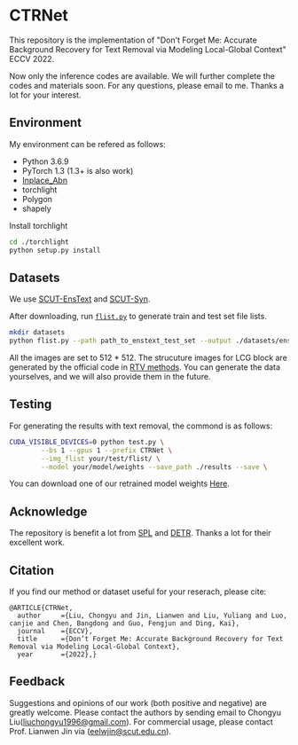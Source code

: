 # CTRNet

This repository is the implementation of "Don't Forget Me: Accurate Background Recovery for Text Removal via Modeling Local-Global Context" ECCV 2022.

Now only the inference codes are available. We will further complete the codes and materials soon. For any questions, please email to me. Thanks a lot for your interest. 

## Environment
My environment can be refered as follows:
- Python 3.6.9
- PyTorch 1.3 (1.3+ is also work)
- [Inplace_Abn](https://github.com/mapillary/inplace_abn)
- torchlight 
- Polygon
- shapely

Install torchlight
```bash
cd ./torchlight
python setup.py install
```

## Datasets
We use [SCUT-EnsText](https://github.com/HCIILAB/SCUT-EnsText) and [SCUT-Syn](https://github.com/HCIILAB/Scene-Text-Removal).  

After downloading, run [`flist.py`](flist.py) to generate train and test set file lists. 

```bash
mkdir datasets
python flist.py --path path_to_enstext_test_set --output ./datasets/enstext_test.flist
```
All the images are set to 512 * 512. The strucuture images for LCG block are generated by the official code in [RTV methods](http://www.cse.cuhk.edu.hk/~leojia/projects/texturesep/). You can generate the data yourselves, and we will also provide them in the future.

<!-- ## Training 
Create an new directory and place the pretrain weights for [TResNet_L](https://github.com/Alibaba-MIIL/ASL/blob/main/MODEL_ZOO.md) on OpenImage and our [Structure generator](https://github.com/Alibaba-MIIL/ASL/blob/main/MODEL_ZOO.md). You can also train the structure generator from scratch, but you should modify some codes in this project. 

```bash
CUDA_VISIBLE_DEVICES=0,1 python train.py \
        --bs 2 --gpus 2 --prefix CTRNet \
        --img_flist your/train/flist/of/paris \
        --TRresNet_path path/of/ASL/weight \
        --nEpochs 150
``` -->

## Testing 
For generating the results with text removal, the commond is as follows:

```bash
CUDA_VISIBLE_DEVICES=0 python test.py \
        --bs 1 --gpus 1 --prefix CTRNet \
        --img_flist your/test/flist/ \
        --model your/model/weights --save_path ./results --save \
```
You can download one of our retrained model weights [Here](https://drive.google.com/file/d/1wcMYsoM7eLMX9aU8QvTH--b52C5Y4JaW/view?usp=sharing).

## Acknowledge

The repository is benefit a lot from [SPL](https://github.com/WendongZh/SPL) and [DETR](https://github.com/facebookresearch/detr). Thanks a lot for their excellent work.


## Citation
If you find our method or dataset useful for your reserach, please cite:
```
@ARTICLE{CTRNet,
  author     ={Liu, Chongyu and Jin, Lianwen and Liu, Yuliang and Luo, canjie and Chen, Bangdong and Guo, Fengjun and Ding, Kai},
  journal    ={ECCV},
  title      ={Don’t Forget Me: Accurate Background Recovery for Text Removal via Modeling Local-Global Context},
  year       ={2022},}
```

## Feedback
Suggestions and opinions of our work (both positive and negative) are greatly welcome. Please contact the authors by sending email to Chongyu Liu([liuchongyu1996@gmail.com](mailto:liuchongyu1996@gmail.com)). For commercial usage, please contact Prof. Lianwen Jin via ([eelwjin@scut.edu.cn](mailto:eelwjin@scut.edu.cn)).
